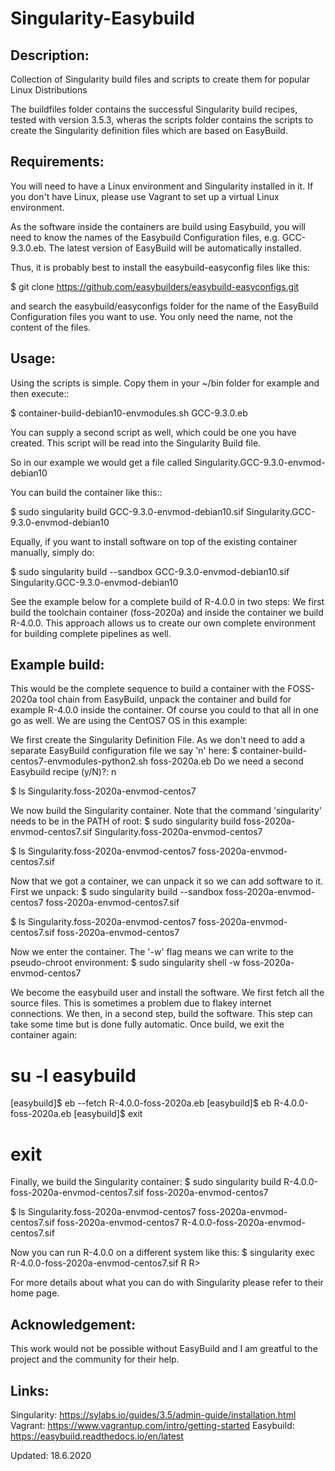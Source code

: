# Singularity-Easybuild
Description:
-----------
Collection of Singularity build files and scripts to create them for popular Linux Distributions

The buildfiles folder contains the successful Singularity build recipes, tested with version 3.5.3, wheras the scripts folder contains the scripts to create the Singularity definition files which are based on EasyBuild.

Requirements:
------------
You will need to have a Linux environment and Singularity installed in it. 
If you don't have Linux, please use Vagrant to set up a virtual Linux environment.

As the software inside the containers are build using Easybuild, you will need to know the names of the Easybuild Configuration files, e.g. GCC-9.3.0.eb.
The latest version of EasyBuild will be automatically installed. 

Thus, it is probably best to install the easybuild-easyconfig files like this:

$ git clone https://github.com/easybuilders/easybuild-easyconfigs.git

and search the easybuild/easyconfigs folder for the name of the EasyBuild Configuration files you want to use. You only need the name, not the content of the files.

Usage:
-----
Using the scripts is simple. Copy them in your ~/bin folder for example and then execute::

$ container-build-debian10-envmodules.sh GCC-9.3.0.eb

You can supply a second script as well, which could be one you have created. This script will be 
read into the Singularity Build file. 

So in our example we would get a file called Singularity.GCC-9.3.0-envmod-debian10

You can build the container like this::

$ sudo singularity build GCC-9.3.0-envmod-debian10.sif Singularity.GCC-9.3.0-envmod-debian10

Equally, if you want to install software on top of the existing container manually, simply do:

$ sudo singularity build --sandbox GCC-9.3.0-envmod-debian10.sif Singularity.GCC-9.3.0-envmod-debian10

See the example below for a complete build of R-4.0.0 in two steps: We first build the toolchain container (foss-2020a) and inside the container we build R-4.0.0. This approach allows us to create our own complete environment for building complete pipelines as well. 

Example build:
-------------
This would be the complete sequence to build a container with the FOSS-2020a tool chain from EasyBuild, 
unpack the container and build for example R-4.0.0 inside the container. Of course you could to that 
all in one go as well. We are using the CentOS7 OS in this example:

We first create the Singularity Definition File. As we don't need to add a separate EasyBuild configuration
file we say 'n' here:
$ container-build-centos7-envmodules-python2.sh foss-2020a.eb
Do we need a second Easybuild recipe (y/N)?: n

$ ls
Singularity.foss-2020a-envmod-centos7

We now build the Singularity container. Note that the command 'singularity' needs to be in the 
PATH of root:
$ sudo singularity build foss-2020a-envmod-centos7.sif Singularity.foss-2020a-envmod-centos7

$ ls
Singularity.foss-2020a-envmod-centos7 foss-2020a-envmod-centos7.sif 

Now that we got a container, we can unpack it so we can add software to it. 
First we unpack:
$ sudo singularity build --sandbox foss-2020a-envmod-centos7 foss-2020a-envmod-centos7.sif

$ ls
Singularity.foss-2020a-envmod-centos7 foss-2020a-envmod-centos7.sif foss-2020a-envmod-centos7

Now we enter the container. The '-w' flag means we can write to the pseudo-chroot environment: 
$ sudo singularity shell -w foss-2020a-envmod-centos7

We become the easybuild user and install the software. We first fetch all the source files. This 
is sometimes a problem due to flakey internet connections. We then, in a second step, build the 
software. This step can take some time but is done fully automatic. Once build, we exit the 
container again:
# su -l easybuild
[easybuild]$ eb --fetch R-4.0.0-foss-2020a.eb
[easybuild]$ eb  R-4.0.0-foss-2020a.eb
[easybuild]$ exit
# exit

Finally, we build the Singularity container:
$ sudo singularity build  R-4.0.0-foss-2020a-envmod-centos7.sif foss-2020a-envmod-centos7

$ ls
Singularity.foss-2020a-envmod-centos7 foss-2020a-envmod-centos7.sif foss-2020a-envmod-centos7 R-4.0.0-foss-2020a-envmod-centos7.sif 

Now you can run R-4.0.0 on a different system like this:
$ singularity exec R-4.0.0-foss-2020a-envmod-centos7.sif R
R>

For more details about what you can do with Singularity please refer to their home page.  


Acknowledgement:
---------------
This work would not be possible without EasyBuild and I am greatful to the project and the community for their help.

Links:
-----
Singularity: https://sylabs.io/guides/3.5/admin-guide/installation.html
Vagrant: https://www.vagrantup.com/intro/getting-started
Easybuild: https://easybuild.readthedocs.io/en/latest

Updated: 18.6.2020

